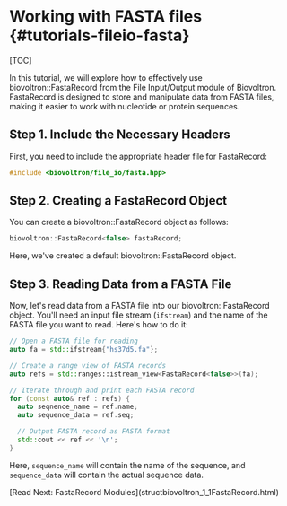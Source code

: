 # Working with FASTA files {#tutorials-fileio-fasta}

[TOC]

In this tutorial, we will explore how to effectively use biovoltron::FastaRecord from the File Input/Output module of Biovoltron. FastaRecord is designed to store and manipulate data from FASTA files, making it easier to work with nucleotide or protein sequences.

## Step 1. Include the Necessary Headers
First, you need to include the appropriate header file for FastaRecord:
```cpp
#include <biovoltron/file_io/fasta.hpp>
```

## Step 2. Creating a FastaRecord Object
You can create a biovoltron::FastaRecord object as follows:
```cpp
biovoltron::FastaRecord<false> fastaRecord;
```
Here, we've created a default biovoltron::FastaRecord object.

## Step 3. Reading Data from a FASTA File
Now, let's read data from a FASTA file into our biovoltron::FastaRecord object. You'll need an input file stream (`ifstream`) and the name of the FASTA file you want to read. Here's how to do it:
```cpp
// Open a FASTA file for reading
auto fa = std::ifstream{"hs37d5.fa"};

// Create a range view of FASTA records
auto refs = std::ranges::istream_view<FastaRecord<false>>(fa);

// Iterate through and print each FASTA record
for (const auto& ref : refs) {
  auto seqnence_name = ref.name;
  auto sequence_data = ref.seq;

  // Output FASTA record as FASTA format
  std::cout << ref << '\n';
}
```
Here, `sequence_name` will contain the name of the sequence, and `sequence_data` will contain the actual sequence data.

<span class="next_section_button">
[Read Next: FastaRecord Modules](structbiovoltron_1_1FastaRecord.html)
</span>
